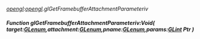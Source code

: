 _[opengl](../../modules/opengl/opengl-module.md):[opengl](../../modules/opengl/opengl-module.md).glGetFramebufferAttachmentParameteriv_
##### Function glGetFramebufferAttachmentParameteriv:Void( target:[GLenum](../../modules/opengl/opengl-glenum.md),attachment:[GLenum](../../modules/opengl/opengl-glenum.md),pname:[GLenum](../../modules/opengl/opengl-glenum.md),params:[GLint](../../modules/opengl/opengl-glint.md) Ptr )
